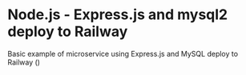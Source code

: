 #  Node.js - Express.js and mysql2 deploy to Railway 

Basic example of microservice using Express.js and MySQL deploy to Railway ()
